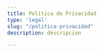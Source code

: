```yaml
---
title: Política de Privacidad
type: 'legal'
slug: "/politica-privacidad"
description: descripcion

---
```

